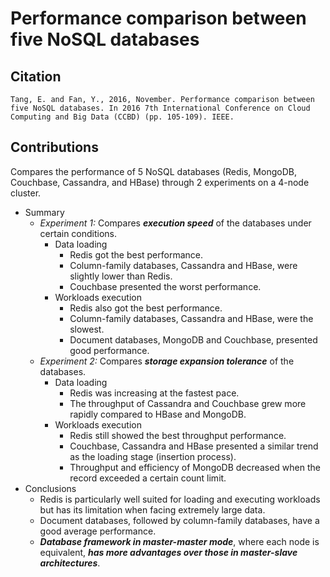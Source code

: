 # Performance comparison between five NoSQL databases

## Citation

```
Tang, E. and Fan, Y., 2016, November. Performance comparison between five NoSQL databases. In 2016 7th International Conference on Cloud Computing and Big Data (CCBD) (pp. 105-109). IEEE.
```

## Contributions

Compares the performance of 5 NoSQL databases (Redis, MongoDB, Couchbase, Cassandra, and HBase) through 2 experiments on a 4-node cluster.

* Summary
  * *Experiment 1:* Compares ***execution speed*** of the databases under certain conditions.
    * Data loading
      * Redis got the best performance.
      * Column-family databases, Cassandra and HBase, were slightly lower than Redis.
      * Couchbase presented the worst performance.
    * Workloads execution
      * Redis also got the best performance.
      * Column-family databases, Cassandra and HBase, were the slowest.
      * Document databases, MongoDB and Couchbase, presented good performance.
  * *Experiment 2:* Compares ***storage expansion tolerance*** of the databases.
    * Data loading
      * Redis was increasing at the fastest pace.
      * The throughput of Cassandra and Couchbase grew more rapidly compared to HBase and MongoDB.
    * Workloads execution
      * Redis still showed the best throughput performance.
      * Couchbase, Cassandra and HBase presented a similar trend as the loading stage (insertion process).
      * Throughput and efficiency of MongoDB decreased when the record exceeded a certain count limit.
* Conclusions
  * Redis is particularly well suited for loading and executing workloads but has its limitation when facing extremely large data.
  * Document databases, followed by column-family databases, have a good average performance.
  * ***Database framework in master-master mode***, where each node is equivalent, ***has more advantages over those in master-slave architectures***.
